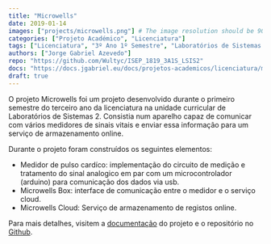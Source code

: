 ```yaml
---
title: "Microwells"
date: 2019-01-14
images: ["projects/microwells.png"] # The image resolution should be 900x500 or a proportional resolution
categories: ["Projeto Académico", "Licenciatura"]
tags: ["Licenciatura", "3º Ano 1º Semestre", "Laboratórios de Sistemas 2", "Java", "PHP", "Laravel", "MariaDB", "Arduino"]
authors: ["Jorge Gabriel Azevedo"]
repo: "https://github.com/Wultyc/ISEP_1819_3A1S_LSIS2"
docs: "https://docs.jgabriel.eu/docs/projetos-academicos/licenciatura/microwells/"
draft: true
---
```

<!--more-->
O projeto Microwells foi um projeto desenvolvido durante o primeiro semestre do terceiro ano da licenciatura na unidade curricular de Laboratórios de Sistemas 2. Consistia num aparelho capaz de comunicar com vários medidores de sinais vitais e enviar essa informação para um serviço de armazenamento online.

Durante o projeto foram construídos os seguintes elementos:
- Medidor de pulso cardíco: implementação do circuito de medição e tratamento do sinal analogico em par com um microcontrolador (arduino) para comunicação dos dados via usb.
- Microwells Box: interface de comunicação entre o medidor e o serviço cloud.
- Microwells Cloud: Serviço de armazenamento de registos online.

Para mais detalhes, visitem a [documentação](.docs) do projeto e o repositório no [Github](.repo).